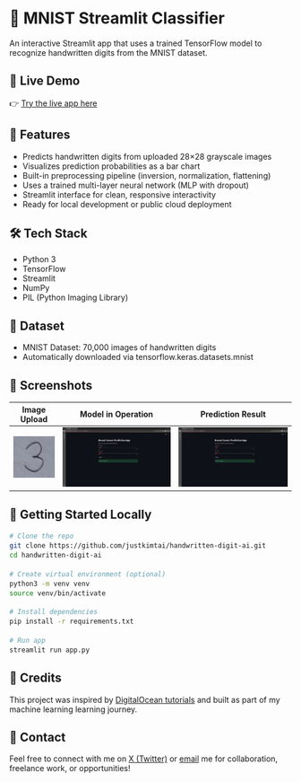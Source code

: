 # 🔢 MNIST Streamlit Classifier

An interactive Streamlit app that uses a trained TensorFlow model to recognize handwritten digits from the MNIST dataset.

## 🚀 Live Demo

👉 [Try the live app here](https://breastcancerclassifierdemo.streamlit.app/)

## 🎯 Features

- Predicts handwritten digits from uploaded 28×28 grayscale images
- Visualizes prediction probabilities as a bar chart
- Built-in preprocessing pipeline (inversion, normalization, flattening)
- Uses a trained multi-layer neural network (MLP with dropout)
- Streamlit interface for clean, responsive interactivity
- Ready for local development or public cloud deployment


## 🛠 Tech Stack

- Python 3
- TensorFlow
- Streamlit
- NumPy
- PIL (Python Imaging Library)

## 📂 Dataset

- MNIST Dataset: 70,000 images of handwritten digits
- Automatically downloaded via tensorflow.keras.datasets.mnist

## 📸 Screenshots

| Image Upload         | Model in Operation              | Prediction Result            |
|----------------------|---------------------------------|------------------------------|
| ![UI](images/3.jpeg) | ![MO](images/model_running.png) | ![PR](images/prediction.png) |

## 🧪 Getting Started Locally

```bash
# Clone the repo
git clone https://github.com/justkimtai/handwritten-digit-ai.git
cd handwritten-digit-ai

# Create virtual environment (optional)
python3 -m venv venv
source venv/bin/activate

# Install dependencies
pip install -r requirements.txt

# Run app
streamlit run app.py
```

## 🤝 Credits

This project was inspired by [DigitalOcean tutorials](https://www.digitalocean.com/community/tutorials) and built as part of my machine learning learning journey.

## 📩 Contact

Feel free to connect with me on [X (Twitter)](https://x.com/justkimtai) or [email](mailto:justkimtai@gmail.com) me for collaboration, freelance work, or opportunities!
